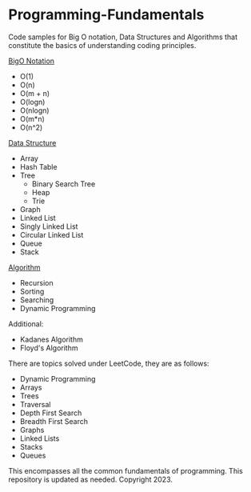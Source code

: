 # Programming-Fundamentals
Code samples for Big O notation, Data Structures and Algorithms that constitute the basics of understanding coding principles.

[BigO Notation](https://github.com/faisalkhan91/Programming-Fundamentals/tree/main/Big%20O%20Notation)
- O(1)
- O(n)
- O(m + n)
- O(logn)
- O(nlogn)
- O(m*n)
- O(n^2)

[Data Structure](https://github.com/faisalkhan91/Programming-Fundamentals/tree/main/Data%20Structures)
- Array
- Hash Table
- Tree
  - Binary Search Tree
  - Heap
  - Trie
- Graph
- Linked List
 - Singly Linked List
 - Circular Linked List
- Queue
- Stack

[Algorithm](https://github.com/faisalkhan91/Programming-Fundamentals/tree/main/Algorithms)
- Recursion
- Sorting
- Searching
- Dynamic Programming

Additional:
- Kadanes Algorithm
- Floyd's Algorithm

There are topics solved under LeetCode, they are as follows:
- Dynamic Programming
- Arrays
- Trees
- Traversal
 - Depth First Search
 - Breadth First Search
- Graphs
- Linked Lists
- Stacks
- Queues

This encompasses all the common fundamentals of programming. This repository is updated as needed.
Copyright 2023.
